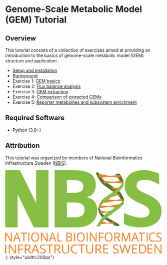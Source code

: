 # Genome-Scale Metabolic Model (GEM) Tutorial

## Overview

This tutorial consists of a collection of exercises aimed at providing an introduction to the basics of genome-scale metabolic model (GEM) structure and application.

- [Setup and installation](setup.md)
- [Background](background.md)
- Exercise 1: [GEM basics](ex_gem_basics.md)
- Exercise 2: [Flux balance analysis](ex_fba.md)
- Exercise 3: [GEM extraction](ex_gem_extraction.md)
- Exercise 4: [Comparison of extracted GEMs](ex_gem_comparison.md)
- Exercise 5: [Reporter metabolites and subsystem enrichment](ex_reporter_mets.md)


## Required Software

- Python (3.6+)


## Attribution

This tutorial was organized by members of National Bioinformatics Infrastructure Sweden ([NBIS](https://nbis.se/)).

![NBIS](img/nbislogo-green-txt.svg){: style="width:200px"}



